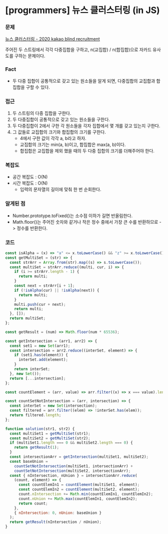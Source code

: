 # [programmers] 뉴스 클러스터링 (in JS)

### 문제

[뉴스 클러스터링 - 2020 kakao blind recruitment](https://programmers.co.kr/learn/courses/30/lessons/17677)

주어진 두 스트링에서 각각 다중집합을 구하고, n(교집합) / n(합집합)으로 자카드 유사도를 구하는 문제이다.

### Fact

- 두 다중 집합이 공통적으로 갖고 있는 원소들을 알게 되면, 다중집합의 교집합과 합집합을 구할 수 있다.

### 접근

1. 두 스트링의 다중 집합을 구한다.
2. 두 다중집합이 공통적으로 갖고 있는 원소들을 구한다.
3. 두 다중집합이 2에서 구한 각 원소들을 각자 집합에서 몇 개를 갖고 있는지 구한다.
4. 그 값들로 교집합의 크기와 합집합의 크기를 구한다.
   - 4에서 구한 값이 각각 a, b라고 하자.
   - 교집합의 크기는 min(a, b)이고, 합집합은 max(a, b)이다.
   - 합집합은 교집합을 제외 했을 때의 두 다중 집합의 크기를 더해주어야 한다.

### 복잡도

- 공간 복잡도 : O(N)
- 시간 복잡도 : O(N)
  - 입력의 문자열의 길이에 맞춰 한 번 순회한다.

### 알게된 점

- Number.prototype.toFixed()는 소수점 이하가 길면 반올림한다.
- Math.floor()는 주어진 숫자와 같거나 작은 정수 중에서 가장 큰 수를 반환하므로 -> 정수를 반환한다.

### 코드

```javascript
const isAlpha = (x) => "a" <= x.toLowerCase() && "z" >= x.toLowerCase();
const getMultiSet = (str) => {
  const strArr = Array.from(str).map((s) => s.toLowerCase());
  const multiSet = strArr.reduce((multi, cur, i) => {
    if (i >= strArr.length - 1) {
      return multi;
    }
    const next = strArr[i + 1];
    if (!isAlpha(cur) || !isAlpha(next)) {
      return multi;
    }
    multi.push(cur + next);
    return multi;
  }, []);
  return multiSet;
};

const getResult = (num) => Math.floor(num * 65536);

const getIntersection = (arr1, arr2) => {
  const set1 = new Set(arr1);
  const intersection = arr2.reduce((interSet, element) => {
    if (set1.has(element)) {
      interSet.add(element);
    }
    return interSet;
  }, new Set());
  return [...intersection];
};

const countElement = (arr, value) => arr.filter((x) => x === value).length;

const countSetNotIntersection = (arr, intersection) => {
  const interSet = new Set(intersection);
  const filtered = arr.filter((elem) => !interSet.has(elem));
  return filtered.length;
};

function solution(str1, str2) {
  const multiSet1 = getMultiSet(str1);
  const multiSet2 = getMultiSet(str2);
  if (multiSet1.length === 0 && multiSet2.length === 0) {
    return getResult(1);
  }
  const intersectionArr = getIntersection(multiSet1, multiSet2);
  const baseUnion =
    countSetNotIntersection(multiSet1, intersectionArr) +
    countSetNotIntersection(multiSet2, intersectionArr);
  const { nIntersection, nUnion } = intersectionArr.reduce(
    (count, element) => {
      const countElemIn1 = countElement(multiSet1, element);
      const countElemIn2 = countElement(multiSet2, element);
      count.nIntersection += Math.min(countElemIn1, countElemIn2);
      count.nUnion += Math.max(countElemIn1, countElemIn2);
      return count;
    },
    { nIntersection: 0, nUnion: baseUnion }
  );
  return getResult(nIntersection / nUnion);
}
```
